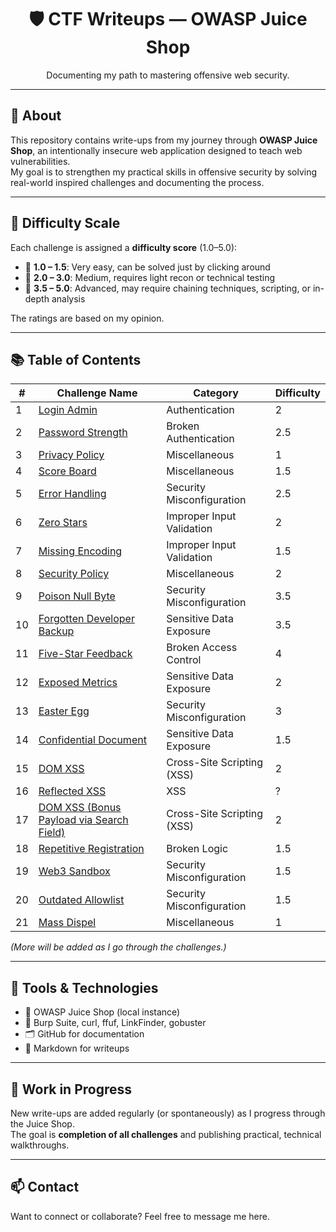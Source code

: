 <h1 align="center">🛡️ CTF Writeups — OWASP Juice Shop</h1>
<p align="center">Documenting my path to mastering offensive web security.</p>

---

## 🍹 About

This repository contains write-ups from my journey through **OWASP Juice Shop**, an intentionally insecure web application designed to teach web vulnerabilities.  
My goal is to strengthen my practical skills in offensive security by solving real-world inspired challenges and documenting the process.

---

## 🧮 Difficulty Scale

Each challenge is assigned a **difficulty score** (1.0–5.0):

- 🔹 **1.0 – 1.5**: Very easy, can be solved just by clicking around  
- 🔸 **2.0 – 3.0**: Medium, requires light recon or technical testing  
- 🔺 **3.5 – 5.0**: Advanced, may require chaining techniques, scripting, or in-depth analysis

The ratings are based on my opinion.

---

## 📚 Table of Contents

| #   | Challenge Name                                                              | Category                   | Difficulty |
| --- | --------------------------------------------------------------------------- | -------------------------- | ---------- |
| 1   | [Login Admin](All-Challenges/Login_Admin.md)                                | Authentication             | 2          |
| 2   | [Password Strength](All-Challenges/Password_Strength.md)                    | Broken Authentication      | 2.5        |
| 3   | [Privacy Policy](All-Challenges/Privacy_Policy.md)                          | Miscellaneous              | 1          |
| 4   | [Score Board](All-Challenges/Score_Board.md)                                | Miscellaneous              | 1.5        |
| 5   | [Error Handling](All-Challenges/Error_Handling.md)                          | Security Misconfiguration  | 2.5        |
| 6   | [Zero Stars](All-Challenges/Zero_Stars.md)                                  | Improper Input Validation  | 2          |
| 7   | [Missing Encoding](All-Challenges/Missing_Encoding.md)                      | Improper Input Validation  | 1.5        |
| 8   | [Security Policy](All-Challenges/Security_Policy.md)                        | Miscellaneous              | 2          |
| 9   | [Poison Null Byte](All-Challenges/Poison_Null_Byte.md)                      | Security Misconfiguration  | 3.5        |
| 10  | [Forgotten Developer Backup](All-Challenges/Forgotten_Developer_Backup.md)  | Sensitive Data Exposure    | 3.5        |
| 11  | [Five-Star Feedback](All-Challenges/Five-Star_Feedback.md)                  | Broken Access Control      | 4          |
| 12  | [Exposed Metrics](All-Challenges/Exposed_Metrics.md)                        | Sensitive Data Exposure    | 2          |
| 13  | [Easter Egg](All-Challenges/Easter_Egg.md)                                  | Security Misconfiguration  | 3          |
| 14  | [Confidential Document](All-Challenges/Confidential_Document.md)            | Sensitive Data Exposure    | 1.5        |
| 15  | [DOM XSS](All-Challenges/DOM_XSS.md)                                        | Cross-Site Scripting (XSS) | 2          |
| 16  | [Reflected XSS](All-Challenges/Reflected_XSS.md)                            | XSS                        | ?          |
| 17  | [DOM XSS (Bonus Payload via Search Field)](All-Challenges/Bonus_Payload.md) | Cross-Site Scripting (XSS) | 2          |
| 18  | [Repetitive Registration](All-Challenges/Repetitive_Registration.md)        | Broken Logic               | 1.5        |
| 19  | [Web3 Sandbox](All-Challenges/Web3_Sandbox.md)                              | Security Misconfiguration  | 1.5        |
| 20  | [Outdated Allowlist](All-Challenges/Outdated_Allowlist.md)                  | Security Misconfiguration  | 1.5        |
| 21  | [Mass Dispel](All-Challenges/Mass_Dispel.md)                                | Miscellaneous              | 1          |

_(More will be added as I go through the challenges.)_

---

## 🧠 Tools & Technologies

- 🧪 OWASP Juice Shop (local instance)  
- 🧰 Burp Suite, curl, ffuf, LinkFinder, gobuster  
- 🗂️ GitHub for documentation  
- 📝 Markdown for writeups  

---

## 🚧 Work in Progress

New write-ups are added regularly (or spontaneously) as I progress through the Juice Shop.  
The goal is **completion of all challenges** and publishing practical, technical walkthroughs.

---

## 📫 Contact

Want to connect or collaborate? Feel free to message me here.
